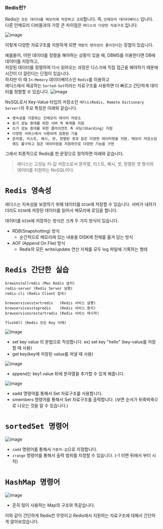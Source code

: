 ### Redis란?

Redis는 `모든 데이터를 메모리에 저장하고 조회`합니다. 즉, `인메모리 데이터베이스` 입니다. <br>
다른 인메모리 디비들과의 가장 큰 차이점은 `레디스의 다양한 자료구조` 입니다.

![image](https://github.com/jinjucha/jinjucha.github.io/assets/46393932/ead75fdf-4694-4ed3-967a-327b62ea7c21)

이렇게 다양한 자료구조를 지원하게 되면 `개발의 편의성이 좋아진다`는 장점이 있습니다. <br>

예를들어, 어떤 데이터를 정렬을 해야하는 상황이 있을 때, DBMS를 이용한다면 DB에 데이터를 저장하고,<br>
저장된 데이터를 정렬하여 다시 읽어오는 과정은 디스크에 직접 접근을 해야하기 때문에 시간이 더 걸린다는 단점이 있습니다. <br>
하지만 이 때 `In-Memory` 데이터베이스인 `Redis`를 이용하고 <br>
레디스에서 제공하는 `Sorted-Set`이라는 자료구조를 사용하면 더 빠르고 간단하게 데이터를 정렬할 수 있습니다.
![image](https://github.com/jinjucha/jinjucha.github.io/assets/46393932/e0aa73ed-d2c8-47f9-94ee-50c5ece08814)

NoSQL로서 Key-Value 타입의 저장소인 `레디스(Redis, Remote Dictionary Server)`의 주요 특징은 아래와 같습니다.

- `영속성을 지원하는 인메모리 데이터 저장소`
- `읽기 성능 증대를 위한 서버 측 복제를 지원`
- `쓰기 성능 증대를 위한 클라이언트 측 샤딩(Sharding) 지원`
- `다양한 서비스에서 사용되며 검증된 기술`
- `문자열, 리스트, 해시, 셋, 정렬된 셋과 같은 다양한 데이터형을 지원. 메모리 저장소임에도 불구하고 많은 데이터형을 지원하므로 다양한 기능을 구현`

그래서 최종적으로 Redis를 한 문장으로 정의하면 아래와 같습니다.

> 레디스는 고성능 키-값 저장소로서 문자열, 리스트, 해시, 셋, 정렬된 셋 형식의 데이터를 지원하는 NoSQL이다.
> 

# `Redis 영속성`

레디스는 지속성을 보장하기 위해 데이터를 `DISK`에 저장할 수 있습니다. 서버가 내려가더라도 `DISK`에 저장된 데이터를 읽어서 메모리에 로딩을 합니다.

데이터를 `DISK`에 저장하는 방식은 크게 두 가지 방식이 있습니다.

- RDB(Snapshotting) 방식
    - 순간적으로 메모리에 있는 내용을 DISK에 전체를 옮겨 담는 방식
- AOF (Append On File) 방식
    - Redis의 모든 write/update 연산 자체를 모두 log 파일에 기록하는 형태

# `Redis 간단한 실습`

```
brewinstallredis (Mac Redis 설치)
redis-server (Redis Server 실행)
redis-cli (Redis Client 접속)

brewservicesstartredis   (Redis 서비스 실행)
brewservicesstopredis    (Redis 서비스 중지)
brewservicesrestartredis (Redis 서비스 재시작)

flushAll (Redis 모든 Key 삭제)
```



![image](https://github.com/jinjucha/jinjucha.github.io/assets/46393932/9ab89883-8bc1-4f7f-b320-8847abe33588)

- set key value 의 문법으로 작성합니다. ex) set key "hello" (key-value를 저장할 때 사용)
- get key(key에 저장된 value를 꺼낼 때 사용)

![image](https://github.com/jinjucha/jinjucha.github.io/assets/46393932/a5b13aa5-e10c-4466-be51-983456bcaf8d)

- append는 key1 value 뒤에 문자열을 추가할 수 있게 해줍니다.

![image](https://github.com/jinjucha/jinjucha.github.io/assets/46393932/f31e9406-bfc9-40fa-a96e-03d1095f1e90)

- sadd 명령어를 통해서 Set 자료구조를 사용합니다.
- smembers 명령어를 통해서 Set 자료구조를 출력합니다. (보면 순서가 뒤죽박죽으로 나오는 것을 알 수 있습니다.)

# `sortedSet 명령어`

![image](https://github.com/jinjucha/jinjucha.github.io/assets/46393932/b2ece67c-bff4-4690-8d86-67858ef25b23)

- `zadd` 명령어를 통해서 `가중치-값`으로 지정합니다.
- `zrange` 명령어를 통해서 출력 범위를 지정할 수 있습니다. (-1 이면 뒤에서 부터 시작)

# `HashMap 명령어`

![image](https://github.com/jinjucha/jinjucha.github.io/assets/46393932/d359d715-7818-410d-a907-0b0696cc3645)

- 흔히 많이 사용하는 Map의 구조와 똑같습니다.

이와 같이 간단하게 Redis란 무엇이고 Redis에서 지원하는 자료구조에 대해서 간단하게 알아보았습니다.
